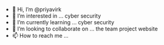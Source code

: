 - 👋 Hi, I’m @priyavirk
- 👀 I’m interested in ... cyber security
- 🌱 I’m currently learning ... cyber security
- 💞️ I’m looking to collaborate on ... the team project website
- 📫 How to reach me ... 

<!---
priyavirk/priyavirk is a ✨ special ✨ repository because its `README.md` (this file) appears on your GitHub profile.
You can click the Preview link to take a look at your changes.
--->
